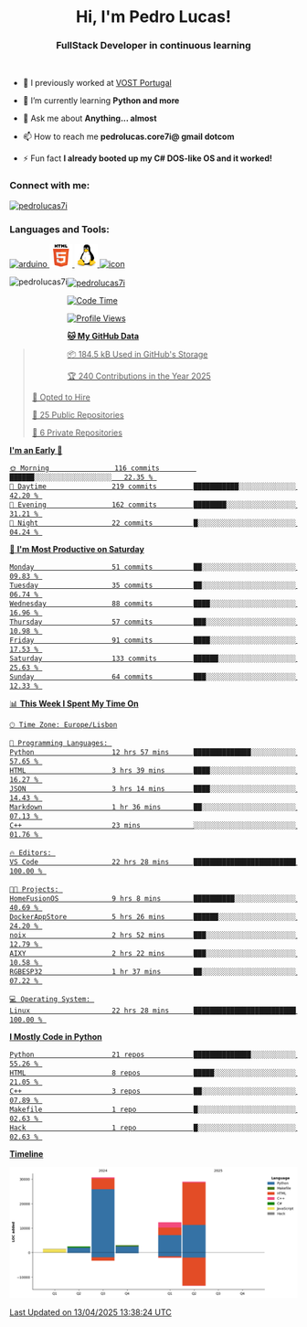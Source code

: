 <h1 align="center">Hi, I'm Pedro Lucas!</h1>
<h3 align="center">FullStack Developer in continuous learning</h3>
<br>

- 🔭 I previously worked at [VOST Portugal](https://github.com/vostpt) 

- 🌱 I’m currently learning **Python and more**

- 💬 Ask me about **Anything... almost**

- 📫 How to reach me **pedrolucas.core7i@ gmail dotcom**

- ⚡ Fun fact **I already booted up my C# DOS-like OS and it worked!**

<h3 align="left">Connect with me:</h3>
<p align="left">
    <div display="flex">
        <p align="left"> <a href="https://twitter.com/pedrolucas7i" target="blank"><img src="https://img.shields.io/twitter/follow/pedrolucas7i?logo=twitter&style=for-the-badge" alt="pedrolucas7i" /></a> </p>
    </div>
</p>
<h3 align="left">Languages and Tools:</h3>
<p align="left"> <a href="https://www.arduino.cc/" target="_blank" rel="noreferrer"> <img src="https://cdn.worldvectorlogo.com/logos/arduino-1.svg" alt="arduino" width="40" height="40"/> </a> <a href="https://www.w3.org/html/" target="_blank" rel="noreferrer"> <img src="https://raw.githubusercontent.com/devicons/devicon/master/icons/html5/html5-original-wordmark.svg" alt="html5" width="40" height="40"/> </a> <a href="https://www.linux.org/" target="_blank" rel="noreferrer"> <img src="https://raw.githubusercontent.com/devicons/devicon/master/icons/linux/linux-original.svg" alt="linux" width="40" height="40"/> </a> <a href="https://www.python.org" target="_blank" rel="noreferrer"> <img src="https://techstack-generator.vercel.app/python-icon.svg" alt="icon" width="40" height="40" />

<p><img align="left" height="194px" src="https://github-readme-stats.vercel.app/api/top-langs?username=pedrolucas7i&show_icons=true&theme=tokyonight&locale=en&layout=compact" alt="pedrolucas7i" /></p><img height="194px" align="center" src="https://github-readme-stats.vercel.app/api?username=pedrolucas7i&show_icons=true&theme=tokyonight&locale=en" alt="pedrolucas7i" />

<!--START_SECTION:waka-->
![Code Time](http://img.shields.io/badge/Code%20Time-97%20hrs-blue)

![Profile Views](http://img.shields.io/badge/Profile%20Views-37-blue)

**🐱 My GitHub Data** 

> 📦 184.5 kB Used in GitHub's Storage 
 > 
> 🏆 240 Contributions in the Year 2025
 > 
> 💼 Opted to Hire
 > 
> 📜 25 Public Repositories 
 > 
> 🔑 6 Private Repositories 
 > 
**I'm an Early 🐤** 

```text
🌞 Morning                116 commits         ██████░░░░░░░░░░░░░░░░░░░   22.35 % 
🌆 Daytime                219 commits         ███████████░░░░░░░░░░░░░░   42.20 % 
🌃 Evening                162 commits         ████████░░░░░░░░░░░░░░░░░   31.21 % 
🌙 Night                  22 commits          █░░░░░░░░░░░░░░░░░░░░░░░░   04.24 % 
```
📅 **I'm Most Productive on Saturday** 

```text
Monday                   51 commits          ██░░░░░░░░░░░░░░░░░░░░░░░   09.83 % 
Tuesday                  35 commits          ██░░░░░░░░░░░░░░░░░░░░░░░   06.74 % 
Wednesday                88 commits          ████░░░░░░░░░░░░░░░░░░░░░   16.96 % 
Thursday                 57 commits          ███░░░░░░░░░░░░░░░░░░░░░░   10.98 % 
Friday                   91 commits          ████░░░░░░░░░░░░░░░░░░░░░   17.53 % 
Saturday                 133 commits         ██████░░░░░░░░░░░░░░░░░░░   25.63 % 
Sunday                   64 commits          ███░░░░░░░░░░░░░░░░░░░░░░   12.33 % 
```


📊 **This Week I Spent My Time On** 

```text
🕑︎ Time Zone: Europe/Lisbon

💬 Programming Languages: 
Python                   12 hrs 57 mins      ██████████████░░░░░░░░░░░   57.65 % 
HTML                     3 hrs 39 mins       ████░░░░░░░░░░░░░░░░░░░░░   16.27 % 
JSON                     3 hrs 14 mins       ████░░░░░░░░░░░░░░░░░░░░░   14.43 % 
Markdown                 1 hr 36 mins        ██░░░░░░░░░░░░░░░░░░░░░░░   07.13 % 
C++                      23 mins             ░░░░░░░░░░░░░░░░░░░░░░░░░   01.76 % 

🔥 Editors: 
VS Code                  22 hrs 28 mins      █████████████████████████   100.00 % 

🐱‍💻 Projects: 
HomeFusionOS             9 hrs 8 mins        ██████████░░░░░░░░░░░░░░░   40.69 % 
DockerAppStore           5 hrs 26 mins       ██████░░░░░░░░░░░░░░░░░░░   24.20 % 
noix                     2 hrs 52 mins       ███░░░░░░░░░░░░░░░░░░░░░░   12.79 % 
AIXY                     2 hrs 22 mins       ███░░░░░░░░░░░░░░░░░░░░░░   10.58 % 
RGBESP32                 1 hr 37 mins        ██░░░░░░░░░░░░░░░░░░░░░░░   07.22 % 

💻 Operating System: 
Linux                    22 hrs 28 mins      █████████████████████████   100.00 % 
```

**I Mostly Code in Python** 

```text
Python                   21 repos            ██████████████░░░░░░░░░░░   55.26 % 
HTML                     8 repos             █████░░░░░░░░░░░░░░░░░░░░   21.05 % 
C++                      3 repos             ██░░░░░░░░░░░░░░░░░░░░░░░   07.89 % 
Makefile                 1 repo              █░░░░░░░░░░░░░░░░░░░░░░░░   02.63 % 
Hack                     1 repo              █░░░░░░░░░░░░░░░░░░░░░░░░   02.63 % 
```



**Timeline**

![Lines of Code chart](https://raw.githubusercontent.com/pedrolucas7i/pedrolucas7i/main/assets/bar_graph.png)


 Last Updated on 13/04/2025 13:38:24 UTC
<!--END_SECTION:waka-->

